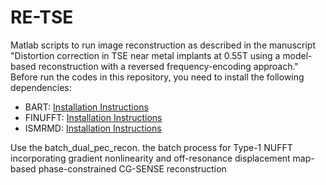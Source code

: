 # RE-TSE
Matlab scripts to run image reconstruction as described in the manuscript "Distortion correction in TSE near metal implants at 0.55T using a model-based reconstruction with a reversed frequency-encoding approach."
Before run the codes in this repository, you need to install the following dependencies:

- BART: [Installation Instructions](https://mrirecon.github.io/bart/webinars.html)
- FINUFFT: [Installation Instructions](https://finufft.readthedocs.io/en/latest/matlab.html)
- ISMRMD: [Installation Instructions](https://ismrmrd.github.io/apidocs/1.5.0/)

Use the batch_dual_pec_recon. the batch process for Type-1 NUFFT incorporating gradient nonlinearity and off-resonance displacement map-based phase-constrained CG-SENSE reconstruction
